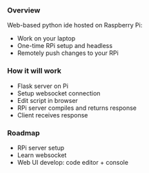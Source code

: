<h3>Overview</h3>
<p>Web-based python ide hosted on Raspberry Pi:</p>
<p>
  <ul>
    <li>Work on your laptop</li>
    <li>One-time RPi setup and headless</li>
    <li>Remotely push changes to your RPi</li>
  </ul>
</p>
<h3>How it will work</h3>
<p>
  <ul>
    <li>Flask server on Pi</li>
    <li>Setup websocket connection</li>
    <li>Edit script in browser</li>
    <li>RPi server compiles and returns response</li>
    <li>Client receives response</li>
  </ul>
</p>
<h3>Roadmap</h3>
<p>
  <ul>
    <li>RPi server setup</li>
    <li>Learn websocket</li>
    <li>Web UI develop: code editor + console</li>
  </ul>
</p>
